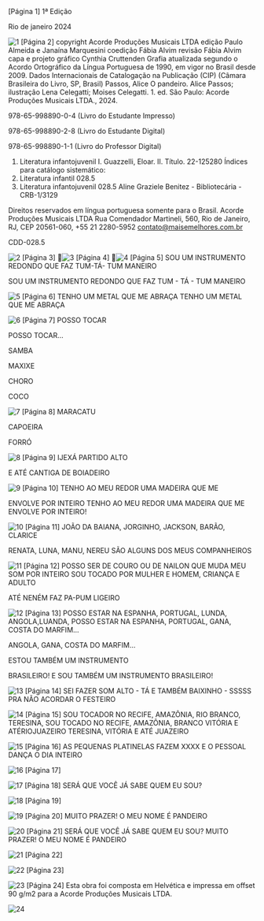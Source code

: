 [Página 1]
1ª Edição

Rio de janeiro 2024

![1](./img/page_1-01.jpg)
[Página 2]
copyright Acorde Produções Musicais LTDA
edição Paulo Almeida e Janaína Marquesini
coedição Fábia Alvim
revisão Fábia Alvim
capa e projeto gráfico Cynthia Cruttenden
Grafia atualizada segundo o Acordo Ortográfico da Língua
Portuguesa de 1990, em vigor no Brasil desde 2009.
Dados Internacionais de Catalogação na Publicação (CIP)
(Câmara Brasileira do Livro, SP, Brasil)
Passos, Alice
O pandeiro. Alice Passos; ilustração Lena Celegatti;
Moises Celegatti. 1. ed. São Paulo: Acorde Produções
Musicais LTDA., 2024.
		
978-65-998890-0-4 (Livro do Estudante Impresso)
		
978-65-998890-2-8 (Livro do Estudante Digital)
		
978-65-998890-1-1 (Livro do Professor Digital)
		
1. Literatura infantojuvenil I. Guazzelli, Eloar. II. Título.
22-125280
Índices para catálogo sistemático:
1. Literatura infantil 028.5
2. Literatura infantojuvenil 028.5
Aline Graziele Benitez - Bibliotecária - CRB-1/3129

Direitos reservados em língua
portuguesa somente para o Brasil.
Acorde Produções Musicais LTDA
Rua Comendador Martineli, 560,
Rio de Janeiro, RJ, CEP 20561-060, +55 21 2280-5952
contato@maisemelhores.com.br

CDD-028.5

![2](./img/page_2-01.jpg)
[Página 3]
![3](./img/page_3-01.jpg)
[Página 4]
![4](./img/page_4-01.jpg)
[Página 5]
SOU UM INSTRUMENTO REDONDO
QUE FAZ TUM-TÁ- TUM MANEIRO

SOU UM INSTRUMENTO REDONDO
QUE FAZ TUM - TÁ - TUM MANEIRO



![5](./img/page_5-01.jpg)
[Página 6]
TENHO UM METAL
QUE ME ABRAÇA
TENHO UM METAL
QUE ME ABRAÇA


![6](./img/page_6-01.jpg)
[Página 7]
POSSO TOCAR

POSSO TOCAR...

SAMBA

MAXIXE

CHORO

COCO


![7](./img/page_7-01.jpg)
[Página 8]
MARACATU

CAPOEIRA


FORRÓ

![8](./img/page_8-01.jpg)
[Página 9]
IJEXÁ
PARTIDO ALTO

E ATÉ CANTIGA
DE BOIADEIRO


![9](./img/page_9-01.jpg)
[Página 10]
TENHO AO MEU REDOR
UMA MADEIRA QUE ME

ENVOLVE POR INTEIRO
TENHO AO MEU REDOR UMA MADEIRA
QUE ME ENVOLVE POR INTEIRO!


![10](./img/page_10-01.jpg)
[Página 11]
JOÃO DA BAIANA,
JORGINHO, JACKSON,
BARÃO, CLARICE

RENATA, LUNA, MANU, NEREU
SÃO ALGUNS DOS MEUS
COMPANHEIROS


![11](./img/page_11-01.jpg)
[Página 12]
POSSO SER DE COURO OU DE NAILON
QUE MUDA MEU SOM POR INTEIRO
SOU TOCADO POR MULHER
E HOMEM, CRIANÇA E ADULTO

ATÉ NENÉM
FAZ PA-PUM
LIGEIRO

![12](./img/page_12-01.jpg)
[Página 13]
POSSO ESTAR NA ESPANHA,
PORTUGAL,
LUNDA,
ANGOLA,LUANDA,
POSSO ESTAR
NA ESPANHA,
PORTUGAL,
GANA, COSTA DO MARFIM...

ANGOLA, GANA, COSTA DO MARFIM…

ESTOU TAMBÉM UM INSTRUMENTO

BRASILEIRO!
E SOU TAMBÉM UM
INSTRUMENTO BRASILEIRO!


![13](./img/page_13-01.jpg)
[Página 14]
SEI FAZER SOM ALTO - TÁ
E TAMBÉM BAIXINHO - SSSSS
PRA NÃO ACORDAR O FESTEIRO


![14](./img/page_14-01.jpg)
[Página 15]
SOU TOCADOR NO RECIFE,
AMAZÔNIA,
RIO
BRANCO,
TERESINA,
SOU
TOCADO
NO RECIFE,
AMAZÔNIA,
BRANCO
VITÓRIA
E ATÉRIOJUAZEIRO
TERESINA, VITÓRIA
E ATÉ JUAZEIRO


![15](./img/page_15-01.jpg)
[Página 16]
AS PEQUENAS PLATINELAS
FAZEM XXXX E O PESSOAL
DANÇA O DIA INTEIRO


![16](./img/page_16-01.jpg)
[Página 17]

![17](./img/page_17-01.jpg)
[Página 18]
SERÁ QUE VOCÊ
JÁ SABE QUEM
EU SOU?


![18](./img/page_18-01.jpg)
[Página 19]

![19](./img/page_19-01.jpg)
[Página 20]
MUITO PRAZER!
O MEU NOME
É PANDEIRO


![20](./img/page_20-01.jpg)
[Página 21]
SERÁ QUE VOCÊ JÁ SABE QUEM EU SOU?
MUITO PRAZER! O MEU NOME É PANDEIRO


![21](./img/page_21-01.jpg)
[Página 22]


![22](./img/page_22-01.jpg)
[Página 23]




![23](./img/page_23-01.jpg)
[Página 24]
Esta obra foi composta em Helvética
e impressa em offset 90 g/m2
para a Acorde Produções Musicais LTDA.

![24](./img/page_24-01.jpg)
